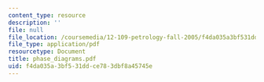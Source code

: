 ```yaml
---
content_type: resource
description: ''
file: null
file_location: /coursemedia/12-109-petrology-fall-2005/f4da035a3bf531ddce783dbf8a45745e_phase_diagrams.pdf
file_type: application/pdf
resourcetype: Document
title: phase_diagrams.pdf
uid: f4da035a-3bf5-31dd-ce78-3dbf8a45745e
---
```

